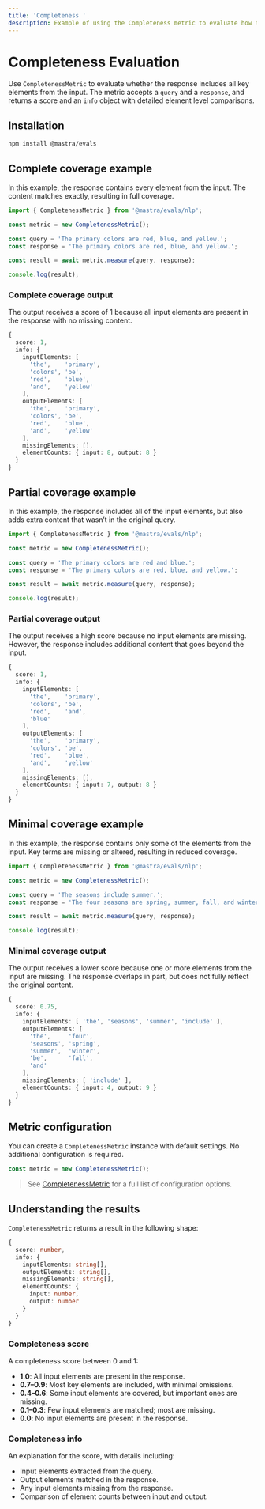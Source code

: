 ```yaml
---
title: 'Completeness '
description: Example of using the Completeness metric to evaluate how thoroughly responses cover input elements.
---
```


# Completeness Evaluation

<ScorerCallout />

Use `CompletenessMetric` to evaluate whether the response includes all key elements from the input. The metric accepts a `query` and a `response`, and returns a score and an `info` object with detailed element level comparisons.

## Installation

```bash copy
npm install @mastra/evals
```

## Complete coverage example

In this example, the response contains every element from the input. The content matches exactly, resulting in full coverage.

```typescript filename="src/example-complete-coverage.ts" showLineNumbers copy
import { CompletenessMetric } from '@mastra/evals/nlp';

const metric = new CompletenessMetric();

const query = 'The primary colors are red, blue, and yellow.';
const response = 'The primary colors are red, blue, and yellow.';

const result = await metric.measure(query, response);

console.log(result);
```

### Complete coverage output

The output receives a score of 1 because all input elements are present in the response with no missing content.

```typescript
{
  score: 1,
  info: {
    inputElements: [
      'the',    'primary',
      'colors', 'be',
      'red',    'blue',
      'and',    'yellow'
    ],
    outputElements: [
      'the',    'primary',
      'colors', 'be',
      'red',    'blue',
      'and',    'yellow'
    ],
    missingElements: [],
    elementCounts: { input: 8, output: 8 }
  }
}
```

## Partial coverage example

In this example, the response includes all of the input elements, but also adds extra content that wasn’t in the original query.

```typescript filename="src/example-partial-coverage.ts" showLineNumbers copy
import { CompletenessMetric } from '@mastra/evals/nlp';

const metric = new CompletenessMetric();

const query = 'The primary colors are red and blue.';
const response = 'The primary colors are red, blue, and yellow.';

const result = await metric.measure(query, response);

console.log(result);
```

### Partial coverage output

The output receives a high score because no input elements are missing. However, the response includes additional content that goes beyond the input.

```typescript
{
  score: 1,
  info: {
    inputElements: [
      'the',    'primary',
      'colors', 'be',
      'red',    'and',
      'blue'
    ],
    outputElements: [
      'the',    'primary',
      'colors', 'be',
      'red',    'blue',
      'and',    'yellow'
    ],
    missingElements: [],
    elementCounts: { input: 7, output: 8 }
  }
}
```

## Minimal coverage example

In this example, the response contains only some of the elements from the input. Key terms are missing or altered, resulting in reduced coverage.

```typescript filename="src/example-minimal-coverage.ts" showLineNumbers copy
import { CompletenessMetric } from '@mastra/evals/nlp';

const metric = new CompletenessMetric();

const query = 'The seasons include summer.';
const response = 'The four seasons are spring, summer, fall, and winter.';

const result = await metric.measure(query, response);

console.log(result);
```

### Minimal coverage output

The output receives a lower score because one or more elements from the input are missing. The response overlaps in part, but does not fully reflect the original content.

```typescript
{
  score: 0.75,
  info: {
    inputElements: [ 'the', 'seasons', 'summer', 'include' ],
    outputElements: [
      'the',     'four',
      'seasons', 'spring',
      'summer',  'winter',
      'be',      'fall',
      'and'
    ],
    missingElements: [ 'include' ],
    elementCounts: { input: 4, output: 9 }
  }
}
```

## Metric configuration

You can create a `CompletenessMetric` instance with default settings. No additional configuration is required.

```typescript showLineNumbers copy
const metric = new CompletenessMetric();
```

> See [CompletenessMetric](/reference/evals/completeness) for a full list of configuration options.

## Understanding the results

`CompletenessMetric` returns a result in the following shape:

```typescript
{
  score: number,
  info: {
    inputElements: string[],
    outputElements: string[],
    missingElements: string[],
    elementCounts: {
      input: number,
      output: number
    }
  }
}

```

### Completeness score

A completeness score between 0 and 1:

- **1.0**: All input elements are present in the response.
- **0.7–0.9**: Most key elements are included, with minimal omissions.
- **0.4–0.6**: Some input elements are covered, but important ones are missing.
- **0.1–0.3**: Few input elements are matched; most are missing.
- **0.0**: No input elements are present in the response.

### Completeness info

An explanation for the score, with details including:

- Input elements extracted from the query.
- Output elements matched in the response.
- Any input elements missing from the response.
- Comparison of element counts between input and output.

<GithubLink
  outdated={true}
  marginTop='mt-16'
  link="https://github.com/mastra-ai/mastra/blob/main/examples/basics/evals/completeness"
/>
